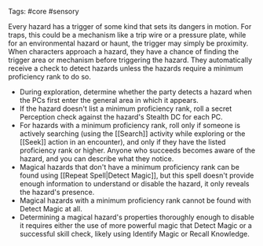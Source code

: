 Tags: #core #sensory 

Every hazard has a trigger of some kind that sets its dangers in motion. For traps, this could be a mechanism like a trip wire or a pressure plate, while for an environmental hazard or haunt, the trigger may simply be proximity. When characters approach a hazard, they have a chance of finding the trigger area or mechanism before triggering the hazard. They automatically receive a check to detect hazards unless the hazards require a minimum proficiency rank to do so.  
  
- During exploration, determine whether the party detects a hazard when the PCs first enter the general area in which it appears.
- If the hazard doesn't list a minimum proficiency rank, roll a secret Perception check against the hazard's Stealth DC for each PC.
- For hazards with a minimum proficiency rank, roll only if someone is actively searching (using the [[Search]] activity while exploring or the [[Seek]] action in an encounter), and only if they have the listed proficiency rank or higher. Anyone who succeeds becomes aware of the hazard, and you can describe what they notice.  
- Magical hazards that don't have a minimum proficiency rank can be found using [[Repeat Spell|Detect Magic]], but this spell doesn't provide enough information to understand or disable the hazard, it only reveals the hazard's presence.
- Magical hazards with a minimum proficiency rank cannot be found with Detect Magic at all.
- Determining a magical hazard's properties thoroughly enough to disable it requires either the use of more powerful magic that Detect Magic or a successful skill check, likely using Identify Magic or Recall Knowledge.